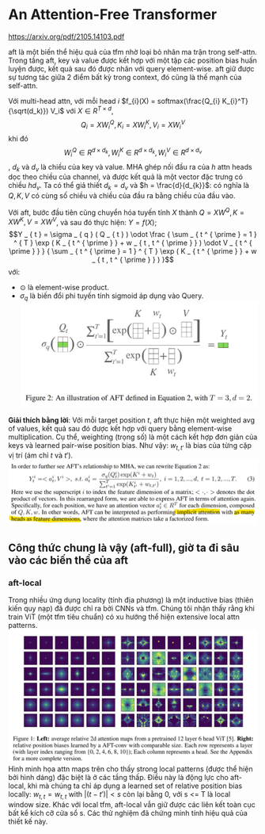 # An Attention-Free Transformer
https://arxiv.org/pdf/2105.14103.pdf

aft là một biến thể hiệu quả của tfm nhờ loại bỏ nhân ma trận trong self-attn. Trong tầng aft, key và value được kết hợp với một tập các position bias huấn luyện được, kết quả sau đó được nhân với query element-wise. aft giữ được sự tương tác giữa 2 điểm bất kỳ trong context, đó cũng là thế mạnh của self-attn.

Với multi-head attn, với mỗi head $i$  $f_{i}(X) = softmax(\frac{Q_{i} K_{i}^T} {\sqrt(d_k)}) V_i$ với $X \in R^{T \times d}$,
$$Q _ { i } = X W _ { i } ^ { Q } , K _ { i } = X W _ { i } ^ { K } , V _ { i } = X W _ { i } ^ { V }$$
khi đó $$W _ { i } ^ { Q } \in R ^ { d \times d _ { k } } , W _ { i } ^ { K } \in R ^ { d \times d _ { k } } , W _ { i } ^ { V } \in R ^ { d \times d _ { v } }$$, $d_{k}$ và $d_{v}$ là chiều của key và value. MHA ghép nối đầu ra của $h$ attn heads dọc theo chiều của channel, và được kết quả là một vector đặc trưng có chiều $hd_{v}$. Ta có thể giả thiết $d_{k} = d_{v}$ và $h = \frac{d}{d_{k}}$: có nghĩa là $Q,K,V$ có cùng số chiều và chiều của đầu ra bằng chiều của đầu vào.

Với aft, bước đầu tiên cũng chuyển hóa tuyến tính $X$ thành $Q = X W ^ { Q } , K = X W ^ { K } , V = X W ^ { V }$, và sau đó thực hiện: $Y = f(X)$;
$$Y _ { t } = \sigma _ { q } ( Q _ { t } ) \odot \frac { \sum _ { t ^ { \prime } = 1 } ^ { T } \exp ( K _ { t ^ { \prime } } + w _ { t , t ^ { \prime } } ) \odot V _ { t ^ { \prime } } } { \sum _ { t ^ { \prime } = 1 } ^ { T } \exp ( K _ { t ^ { \prime } } + w _ { t , t ^ { \prime } } ) }$$ với:
- $\odot$ là element-wise product.
- $\sigma_{q}$ là biến đổi phi tuyến tính sigmoid áp dụng vào Query.
![](files/aft-00.jpg)

__Giải thích bằng lời__: Với mỗi target position $t$, aft thực hiện một weighted avg of values, kết quả sau đó được kết hợp với query bằng element-wise multiplication. Cụ thể, weighting (trọng số) là một cách kết hợp đơn giản của keys và learned pair-wise position bias. Như vậy: $w_{t,t'}$ là bias của từng cặp vị trí (ám chỉ $t$ và $t'$).
![](files/aft-01.jpg)

## Công thức chung là vậy (aft-full), giờ ta đi sâu vào các biến thể của aft

### aft-local

Trong nhiều ứng dụng locality (tính địa phương) là một inductive bias (thiên kiến quy nạp) đã được chỉ ra bởi CNNs và tfm. Chúng tôi nhận thấy rằng khi train ViT (một tfm tiêu chuẩn) có xu hướng thể hiện extensive local attn patterns.
![](files/aft-02.jpg)
Hình minh họa attn maps trên cho thấy strong local patterns (được thể hiện bởi hình dáng) đặc biệt là ở các tầng thấp. Điều này là động lực cho aft-local, khi mà chúng ta chỉ áp dụng a learned set of relative position bias locally:
$w_{t,t} = w_{t,t}$ with $|(t - t')| < s$ còn lại bằng 0, với s <= T là local window size. Khác với local tfm, aft-local vẫn giữ được các liên kết toàn cục bất kể kích cỡ cửa sổ s. Các thử nghiệm đã chứng minh tính hiệu quả của thiết kế này.

